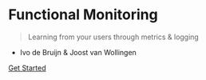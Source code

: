 <!-- _coverpage.md -->
# Functional Monitoring

> Learning from your users through metrics & logging

- Ivo de Bruijn &amp; Joost van Wollingen

[Get Started](/Introduction)
